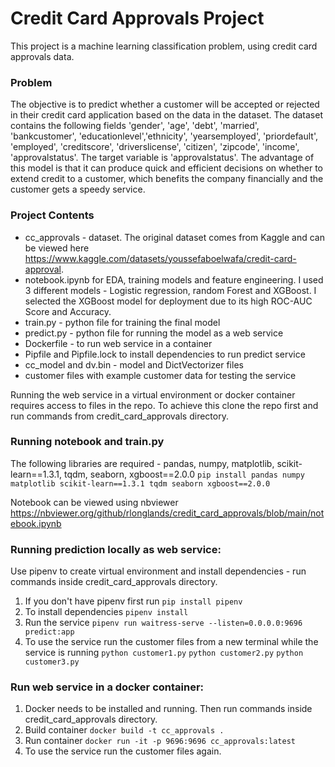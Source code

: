# Credit Card Approvals Project

This project is a machine learning classification problem, using credit card approvals data.  

### Problem
The objective is to predict whether a customer will be accepted or rejected in their credit card application based on the data in the dataset.  The dataset contains the following fields 'gender', 'age', 'debt', 'married', 'bankcustomer', 'educationlevel','ethnicity', 'yearsemployed', 'priordefault', 'employed', 'creditscore', 'driverslicense', 'citizen', 'zipcode', 'income', 'approvalstatus'.  The target variable is 'approvalstatus'.  The advantage of this model is that it can produce quick and efficient decisions on whether to extend credit to a customer, which benefits the company financially and the customer gets a speedy service.  

### Project Contents
- cc_approvals - dataset.  The original dataset comes from Kaggle and can be viewed here https://www.kaggle.com/datasets/youssefaboelwafa/credit-card-approval. 
- notebook.ipynb for EDA, training models and feature engineering.  I used 3 different models - Logistic regression, random Forest and XGBoost.  I selected the XGBoost model for deployment due to its high ROC-AUC Score and Accuracy.
- train.py - python file for training the final model
- predict.py - python file for running the model as a web service
- Dockerfile - to run web service in a container
- Pipfile and Pipfile.lock to install dependencies to run predict service
- cc_model and dv.bin - model and DictVectorizer files
- customer files with example customer data for testing the service

Running the web service in a virtual environment or docker container requires access to files in the repo.  To achieve this clone the repo first and run commands from credit_card_approvals directory. 

### Running notebook and train.py
The following libraries are required - pandas, numpy, matplotlib, scikit-learn==1.3.1, tqdm, seaborn, xgboost==2.0.0
```pip install pandas numpy matplotlib scikit-learn==1.3.1 tqdm seaborn xgboost==2.0.0```

Notebook can be viewed using nbviewer https://nbviewer.org/github/rlonglands/credit_card_approvals/blob/main/notebook.ipynb

### Running prediction locally as web service:
Use pipenv to create virtual environment and install dependencies - run commands inside credit_card_approvals directory.
1. If you don't have pipenv first run ```pip install pipenv```
2. To install dependencies ```pipenv install```
3. Run the service ```pipenv run waitress-serve --listen=0.0.0.0:9696 predict:app```
4. To use the service run the customer files from a new terminal while the service is running ```python customer1.py``` ```python customer2.py``` ```python customer3.py```

### Run web service in a docker container:
1. Docker needs to be installed and running.  Then run commands inside credit_card_approvals directory.
2. Build container ```docker build -t cc_approvals .```
3. Run container ```docker run -it -p 9696:9696 cc_approvals:latest```
4. To use the service run the customer files again.

### 




